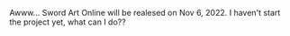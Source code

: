 Awww... Sword Art Online will be realesed on Nov 6, 2022. I haven't start the project yet, what can I do??

<!---

- 👋 Hi, I’m @eysure
- 👀 I’m interested in ...
- 🌱 I’m currently learning ...
- 💞️ I’m looking to collaborate on ...
- 📫 How to reach me ...


eysure/eysure is a ✨ special ✨ repository because its `README.md` (this file) appears on your GitHub profile.
You can click the Preview link to take a look at your changes.
--->
